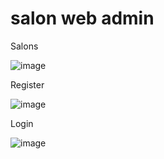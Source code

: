# salon web admin


Salons

![image](https://i.imgur.com/2feRb8l.png)


Register

![image](https://i.imgur.com/MvGjHdb.png)



Login

![image](https://i.imgur.com/m5T1muD.png)
